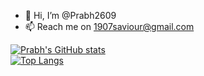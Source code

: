 - 👋 Hi, I’m @Prabh2609
- 📫 Reach me on 1907saviour@gmail.com
  
<!---
Prabh2609/Prabh2609 is a ✨ special ✨ repository because its `README.md` (this file) appears on your GitHub profile.
You can click the Preview link to take a look at your changes.
--->
[![Prabh's GitHub stats](https://github-readme-stats.vercel.app/api?username=Prabh2609&count_private=true&show_icons=true&theme=dracula)](https://github.com/Prabh2609/Prabh2609/github-readme-stats)  
[![Top Langs](https://github-readme-stats.vercel.app/api/top-langs/?username=Prabh2609&layout=compact)](https://github.com/Prabh2609/Prabh2609/github-readme-stats)   
